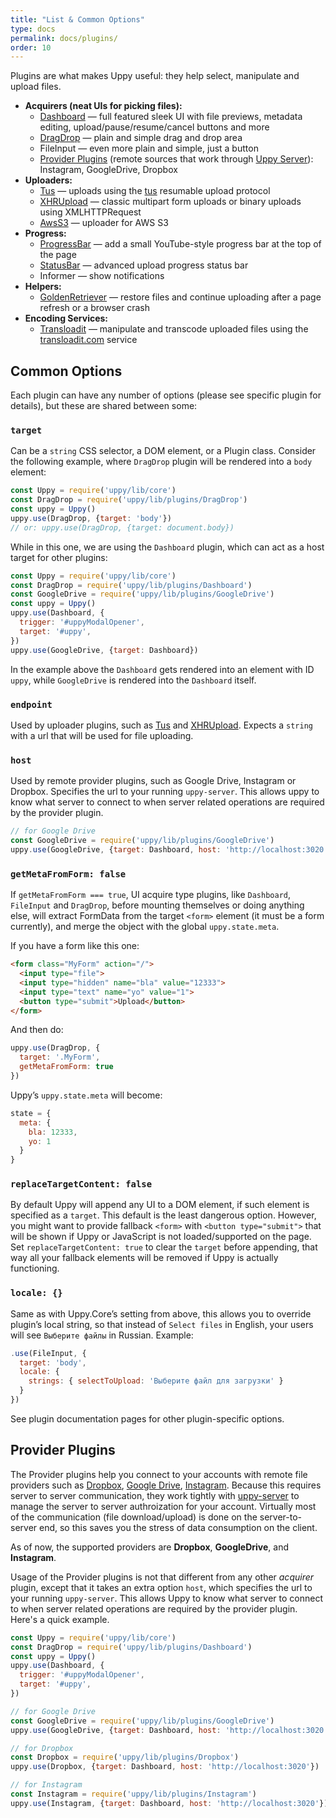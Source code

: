 ```yaml
---
title: "List & Common Options"
type: docs
permalink: docs/plugins/
order: 10
---
```


Plugins are what makes Uppy useful: they help select, manipulate and upload files.

- **Acquirers (neat UIs for picking files):**
  - [Dashboard](/docs/dashboard) — full featured sleek UI with file previews, metadata editing, upload/pause/resume/cancel buttons and more
  - [DragDrop](/docs/dragdrop) — plain and simple drag and drop area
  - FileInput — even more plain and simple, just a button
  - [Provider Plugins](#Provider-Plugins) (remote sources that work through [Uppy Server](/docs/uppy-server/)): Instagram, GoogleDrive, Dropbox
- **Uploaders:**
  - [Tus](/docs/tus) — uploads using the [tus](https://tus.io) resumable upload protocol
  - [XHRUpload](/docs/xhrupload) — classic multipart form uploads or binary uploads using XMLHTTPRequest
  - [AwsS3](/docs/aws-s3) — uploader for AWS S3
- **Progress:**
  - [ProgressBar](/docs/progressbar) — add a small YouTube-style progress bar at the top of the page
  - [StatusBar](/docs/statusbar) — advanced upload progress status bar
  - Informer — show notifications
- **Helpers:**
  - [GoldenRetriever](/docs/golden-retriever) — restore files and continue uploading after a page refresh or a browser crash
- **Encoding Services:**
  - [Transloadit](/docs/transloadit) — manipulate and transcode uploaded files using the [transloadit.com](https://transloadit.com) service

## Common Options

Each plugin can have any number of options (please see specific plugin for details), but these are shared between some:

### `target`

Can be a `string` CSS selector, a DOM element, or a Plugin class. Consider the following example, where `DragDrop` plugin will be rendered into a `body` element:

```js
const Uppy = require('uppy/lib/core')
const DragDrop = require('uppy/lib/plugins/DragDrop')
const uppy = Uppy()
uppy.use(DragDrop, {target: 'body'})
// or: uppy.use(DragDrop, {target: document.body})
```

While in this one, we are using the `Dashboard` plugin, which can act as a host target for other plugins:

```js
const Uppy = require('uppy/lib/core')
const DragDrop = require('uppy/lib/plugins/Dashboard')
const GoogleDrive = require('uppy/lib/plugins/GoogleDrive')
const uppy = Uppy()
uppy.use(Dashboard, {
  trigger: '#uppyModalOpener',
  target: '#uppy',
})
uppy.use(GoogleDrive, {target: Dashboard})
```

In the example above the `Dashboard` gets rendered into an element with ID `uppy`, while `GoogleDrive` is rendered into the `Dashboard` itself.

### `endpoint`

Used by uploader plugins, such as [Tus](/docs/tus) and [XHRUpload](/docs/xhrupload). Expects a `string` with a url that will be used for file uploading.

### `host`

Used by remote provider plugins, such as Google Drive, Instagram or Dropbox. Specifies the url to your running `uppy-server`. This allows uppy to know what server to connect to when server related operations are required by the provider plugin.

```js
// for Google Drive
const GoogleDrive = require('uppy/lib/plugins/GoogleDrive')
uppy.use(GoogleDrive, {target: Dashboard, host: 'http://localhost:3020'})
```

### `getMetaFromForm: false`

If `getMetaFromForm === true`, UI acquire type plugins, like `Dashboard`, `FileInput` and `DragDrop`, before mounting themselves or doing anything else, will extract FormData from the target `<form>` element (it must be a form currently), and merge the object with the global `uppy.state.meta`.

If you have a form like this one:

```html
<form class="MyForm" action="/">
  <input type="file">
  <input type="hidden" name="bla" value="12333">
  <input type="text" name="yo" value="1">
  <button type="submit">Upload</button>
</form>
```

And then do:

```js
uppy.use(DragDrop, {
  target: '.MyForm',
  getMetaFromForm: true
})
```

Uppy’s `uppy.state.meta` will become:

```js
state = {
  meta: {
    bla: 12333,
    yo: 1
  }
}
```

### `replaceTargetContent: false`

By default Uppy will append any UI to a DOM element, if such element is specified as a `target`. This default is the least dangerous option. However, you might want to provide fallback `<form>` with `<button type="submit">` that will be shown if Uppy or JavaScript is not loaded/supported on the page. Set `replaceTargetContent: true` to clear the `target` before appending, that way all your fallback elements will be removed if Uppy is actually functioning.

### `locale: {}`

Same as with Uppy.Core’s setting from above, this allows you to override plugin’s local string, so that instead of `Select files` in English, your users will see `Выберите файлы` in Russian. Example:

```js
.use(FileInput, {
  target: 'body',
  locale: {
    strings: { selectToUpload: 'Выберите файл для загрузки' }
  }
})
```

See plugin documentation pages for other plugin-specific options.

## Provider Plugins

The Provider plugins help you connect to your accounts with remote file providers such as [Dropbox](https://dropbox.com), [Google Drive](https://drive.google.com), [Instagram](https://instagram.com). Because this requires server to server communication, they work tightly with [uppy-server](https://github.com/transloadit/uppy-server) to manage the server to server authroization for your account. Virtually most of the communication (file download/upload) is done on the server-to-server end, so this saves you the stress of data consumption on the client.

As of now, the supported providers are **Dropbox**, **GoogleDrive**, and **Instagram**.

Usage of the Provider plugins is not that different from any other *acquirer* plugin, except that it takes an extra option `host`, which specifies the url to your running `uppy-server`. This allows Uppy to know what server to connect to when server related operations are required by the provider plugin. Here's a quick example.

```js
const Uppy = require('uppy/lib/core')
const DragDrop = require('uppy/lib/plugins/Dashboard')
const uppy = Uppy()
uppy.use(Dashboard, {
  trigger: '#uppyModalOpener',
  target: '#uppy',
})

// for Google Drive
const GoogleDrive = require('uppy/lib/plugins/GoogleDrive')
uppy.use(GoogleDrive, {target: Dashboard, host: 'http://localhost:3020'})

// for Dropbox
const Dropbox = require('uppy/lib/plugins/Dropbox')
uppy.use(Dropbox, {target: Dashboard, host: 'http://localhost:3020'})

// for Instagram
const Instagram = require('uppy/lib/plugins/Instagram')
uppy.use(Instagram, {target: Dashboard, host: 'http://localhost:3020'})
```
